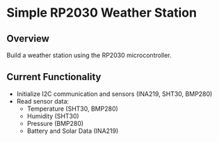 # Simple RP2030 Weather Station

## Overview

Build a weather station using the RP2030 microcontroller.

## Current Functionality

- Initialize I2C communication and sensors (INA219, SHT30, BMP280)
- Read sensor data:
  - Temperature (SHT30, BMP280)
  - Humidity (SHT30)
  - Pressure (BMP280)
  - Battery and Solar Data (INA219)


